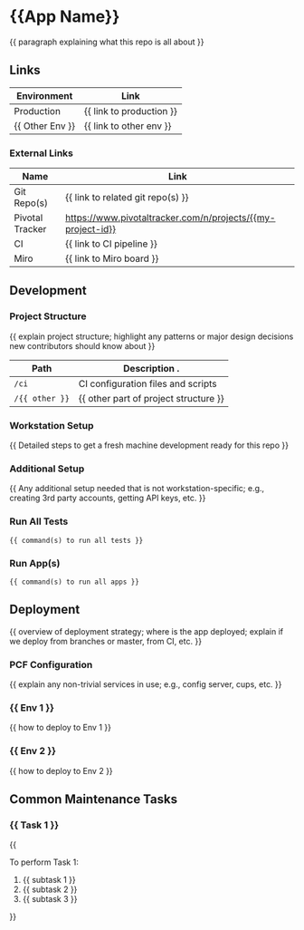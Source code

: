 # {{App Name}}

{{ paragraph explaining what this repo is all about }}

## Links

| Environment     | Link                     |
|-----------------|--------------------------|
| Production      | {{ link to production }} |
| {{ Other Env }} | {{ link to other env }}  |

### External Links

| Name            | Link                      |
|-----------------|---------------------------|
| Git Repo(s)     | {{ link to related git repo(s) }} |
| Pivotal Tracker | https://www.pivotaltracker.com/n/projects/{{my-project-id}} |
| CI              | {{ link to CI pipeline }} |
| Miro            | {{ link to Miro board }}  |

## Development

### Project Structure

{{ explain project structure; highlight any patterns or major design decisions new contributors should know about }}

| Path  | Description .                      |
|-------|------------------------------------|
| `/ci` | CI configuration files and scripts |
| `/{{ other }}` | {{ other part of project structure }} |

### Workstation Setup

{{ Detailed steps to get a fresh machine development ready for this repo }}

### Additional Setup

{{ Any additional setup needed that is not workstation-specific; e.g., creating 3rd party accounts, getting API keys, etc. }}

### Run All Tests

```
{{ command(s) to run all tests }}
```

### Run App(s)

```
{{ command(s) to run all apps }}
```

## Deployment

{{ overview of deployment strategy; where is the app deployed; explain if we deploy from branches or master, from CI, etc. }}

### PCF Configuration

{{ explain any non-trivial services in use; e.g., config server, cups, etc. }}

### {{ Env 1 }}

{{ how to deploy to Env 1 }}

### {{ Env 2 }}

{{ how to deploy to Env 2 }}

## Common Maintenance Tasks

### {{ Task 1 }}

{{ 

To perform Task 1: 

1. {{ subtask 1 }}
1. {{ subtask 2 }}
1. {{ subtask 3 }}

}}
